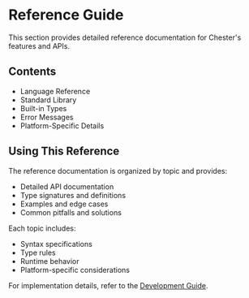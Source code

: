 # Reference Guide

This section provides detailed reference documentation for Chester's features and APIs.

## Contents

- Language Reference
- Standard Library
- Built-in Types
- Error Messages
- Platform-Specific Details

## Using This Reference

The reference documentation is organized by topic and provides:

- Detailed API documentation
- Type signatures and definitions
- Examples and edge cases
- Common pitfalls and solutions

Each topic includes:

- Syntax specifications
- Type rules
- Runtime behavior
- Platform-specific considerations

For implementation details, refer to the [Development Guide](../development/README.md).
